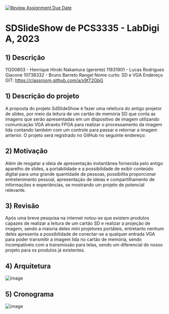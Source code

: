 [![Review Assignment Due Date](https://classroom.github.com/assets/deadline-readme-button-24ddc0f5d75046c5622901739e7c5dd533143b0c8e959d652212380cedb1ea36.svg)](https://classroom.github.com/a/x9tT2GbG)
# SDSlideShow de PCS3335 - LabDigi A, 2023

## 1) Descrição
11200803 - Henrique Hiroki Nakamura (gerente)
11831901 - Lucas Rodrigues Giacone
10738332 - Bruno Barreto Rangel 
Nome curto: SD e VGA
Endereço GIT: https://classroom.github.com/a/x9tT2GbG

## 1) Descrição do projeto
A proposta do projeto SdSlideShow é fazer uma releitura do antigo projetor de slides,
por meio da leitura de um cartão de memória SD que conta as imagens que serão apresentadas
em um dispositivo de imagem utilizando comunicação VGA através FPGA para realizar o
processamento da imagem lida contando também com um controle para passar e retornar a
imagem anterior. O projeto será registrado no GitHub no seguinte endereço:

## 2) Motivação
Além de resgatar a ideia de apresentação instantânea fornecida pelo antigo aparelho de
slides, a portabilidade e a possibilidade de exibir conteúdo digital para uma grande quantidade
de pessoas, possibilita proporcionar entretenimento pessoal, apresentação de ideias e
compartilhamento de informações e experiências, se mostrando um projeto de potencial
relevante.

## 3) Revisão
Após uma breve pesquisa na internet notou-se que existem produtos capazes de
realizar a leitura de um cartão SD e realizar a projeção de imagem, sendo a maioria deles
mini projetores portáteis, entretanto nenhum deles apresenta a possibilidade de conectar-se a
qualquer entrada VGA para poder transmitir a imagem lida no cartão de memória, sendo
incompatíveis com a transmissão para telas, sendo um diferencial do nosso projeto para os
produtos já existentes.

## 4) Arquitetura
![image](https://github.com/PCS-Poli-USP/projeto-final-projeto-28/assets/135172171/d68b59d0-2540-4529-951c-c69e3e86079a)

## 5) Cronograma
![image](https://github.com/PCS-Poli-USP/projeto-final-projeto-28/assets/135172171/b8169d21-d817-45db-81cc-649ebbdba8a3)

